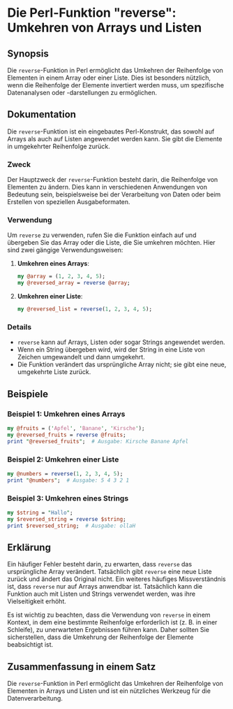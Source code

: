 <!--
Meta Description: # Die Perl-Funktion "reverse": Umkehren von Arrays und Listen ## Synopsis Die `reverse`-Funktion in Perl ermöglicht das Umkehren der Reihenfolge von E...
Meta Keywords: reverse, die, perl, umkehren, von
-->

# Die Perl-Funktion "reverse": Umkehren von Arrays und Listen

## Synopsis
Die `reverse`-Funktion in Perl ermöglicht das Umkehren der Reihenfolge von Elementen in einem Array oder einer Liste. Dies ist besonders nützlich, wenn die Reihenfolge der Elemente invertiert werden muss, um spezifische Datenanalysen oder -darstellungen zu ermöglichen.

## Dokumentation
Die `reverse`-Funktion ist ein eingebautes Perl-Konstrukt, das sowohl auf Arrays als auch auf Listen angewendet werden kann. Sie gibt die Elemente in umgekehrter Reihenfolge zurück.

### Zweck
Der Hauptzweck der `reverse`-Funktion besteht darin, die Reihenfolge von Elementen zu ändern. Dies kann in verschiedenen Anwendungen von Bedeutung sein, beispielsweise bei der Verarbeitung von Daten oder beim Erstellen von speziellen Ausgabeformaten.

### Verwendung
Um `reverse` zu verwenden, rufen Sie die Funktion einfach auf und übergeben Sie das Array oder die Liste, die Sie umkehren möchten. Hier sind zwei gängige Verwendungsweisen:

1. **Umkehren eines Arrays**:
   ```perl
   my @array = (1, 2, 3, 4, 5);
   my @reversed_array = reverse @array;
   ```

2. **Umkehren einer Liste**:
   ```perl
   my @reversed_list = reverse(1, 2, 3, 4, 5);
   ```

### Details
- `reverse` kann auf Arrays, Listen oder sogar Strings angewendet werden.
- Wenn ein String übergeben wird, wird der String in eine Liste von Zeichen umgewandelt und dann umgekehrt.
- Die Funktion verändert das ursprüngliche Array nicht; sie gibt eine neue, umgekehrte Liste zurück.

## Beispiele
### Beispiel 1: Umkehren eines Arrays
```perl
my @fruits = ('Apfel', 'Banane', 'Kirsche');
my @reversed_fruits = reverse @fruits;
print "@reversed_fruits";  # Ausgabe: Kirsche Banane Apfel
```

### Beispiel 2: Umkehren einer Liste
```perl
my @numbers = reverse(1, 2, 3, 4, 5);
print "@numbers";  # Ausgabe: 5 4 3 2 1
```

### Beispiel 3: Umkehren eines Strings
```perl
my $string = "Hallo";
my $reversed_string = reverse $string;
print $reversed_string;  # Ausgabe: ollaH
```

## Erklärung
Ein häufiger Fehler besteht darin, zu erwarten, dass `reverse` das ursprüngliche Array verändert. Tatsächlich gibt `reverse` eine neue Liste zurück und ändert das Original nicht. Ein weiteres häufiges Missverständnis ist, dass `reverse` nur auf Arrays anwendbar ist. Tatsächlich kann die Funktion auch mit Listen und Strings verwendet werden, was ihre Vielseitigkeit erhöht.

Es ist wichtig zu beachten, dass die Verwendung von `reverse` in einem Kontext, in dem eine bestimmte Reihenfolge erforderlich ist (z. B. in einer Schleife), zu unerwarteten Ergebnissen führen kann. Daher sollten Sie sicherstellen, dass die Umkehrung der Reihenfolge der Elemente beabsichtigt ist.

## Zusammenfassung in einem Satz
Die `reverse`-Funktion in Perl ermöglicht das Umkehren der Reihenfolge von Elementen in Arrays und Listen und ist ein nützliches Werkzeug für die Datenverarbeitung.